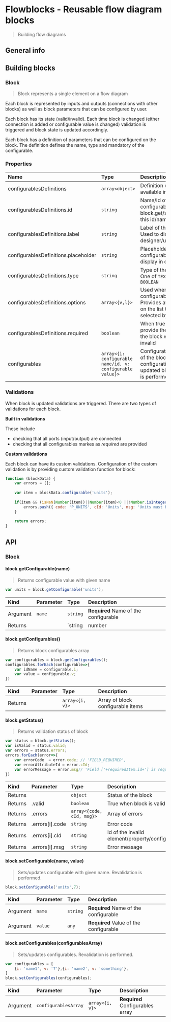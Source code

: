 # Flowblocks - Reusable flow diagram blocks
> Building flow diagrams

## General info

## Building blocks
### Block
> Block represents a single element on a flow diagram

Each block is represented by inputs and outputs (connections with other blocks) as well as block parameters that can be configured by user.

Each block has its state (valid/invalid). Each time block is changed (either connection is added or configurable value is changed) validation is triggered and block state is updated accordingly.

Each block has a definition of parameters that can be configured on the block. The definition defines the name, type and mandatory of the configurable.

### Properties
| Name | Type | Description | 
| :--- | :--- | :--- | 
| configurablesDefinitions | `array<object>` | Definition of configurables available in the block |
| configurablesDefinitions.id | `string` | Name/Id of the configurable. When calling block.get/setConfigurable() this id/name is used | 
| configurablesDefinitions.label | `string` | Label of the configurable. Used to display in designer/ui |
| configurablesDefinitions.placeholder | `string` | Placeholder of the configurable. Used to display in designer/ui |
| configurablesDefinitions.type | `string` | Type of the configurable. One of `TEXT`, `NUMBER`, `LIST`, `BOOLEAN` |
| configurablesDefinitions.options | `array<{v,l}>` | Used when type of configurable is `LIST`. Provides available options on the list that can be selected by the user |
| configurablesDefinitions.required | `boolean` | When true user must provide the configurable of the block will be marked as invalid |
| configurables | `array<{i: configurable name/id, v: configurable value}>` | Configuration parameters of the block. Each time configuration parameter is updated block revalidation is performed | 

### Validations
When block is updated validations are triggered. There are two types of validations for each block.

**Built in validations**

These include
* checking that all ports (input/output) are connected
* checking that all configurables markes as *required* are provided

**Custom validations**

Each block can have its custom validations. Configuration of the custom validation is by providing custom validation function for block:
```javascript
function (blockData) {
    var errors = [];   
                
    var item = blockData.configurable('units');
                
    if(item && (isNaN(Number(item))||Number(item)<0 ||!Number.isInteger(Number(item)))){
        errors.push({ code: 'P_UNITS', cId: 'Units', msg: 'Units must be a positive integer' })
    }                     
                
    return errors;
}
```

## API 
### Block
#### block.getConfigurable(name)
> Returns configurable value with given name
```javascript
var units = block.getConfigurable('units');
```

|Kind| Parameter | Type | Description |
| :--- | :--- | :--- | :--- |
|Argument| `name` | `string` | **Required** Name of the configurable |
|Returns|   | `string | number | boolean | array` | Value of the configurable with given name|

#### block.getConfigurables()
> Returns block configurables array
```javascript
var configurables = block.getConfigurables();
configurables.forEach(configurable=>{
    var idName = configurable.i;
    var value = configurable.v;
})

```

|Kind| Parameter | Type | Description |
| :--- | :--- | :--- | :--- |
|Returns|   | `array<{i, v}>` | Array of block configurable items |

#### block.getStatus()
> Returns validation status of block
```javascript
var status = block.getStatus();
var isValid = status.valid;
var errors = status.errors;
errors.forEach(error=>{
    var errorCode  = error.code; // 'FIELD_REQUIRED',
    var errorAttributeId = error.cId;
    var errorMessage = error.msg// 'Field ['+requiredItem.id+'] is required'
})
```

|Kind| Parameter | Type | Description |
| :--- | :--- | :--- | :--- |
|Returns|   | `object` | Status of the block |
|Returns| .valid  | `boolean` | True when block is valid |
|Returns| .errors  | `array<{code, cId, msg}>` | Array of errors |
|Returns| .errors[i].code  | `string` | Error code |
|Returns| .errors[i].cId  | `string` | Id of the invalid element/property/configurable |
|Returns| .errors[i].msg  | `string` | Error message |

#### block.setConfigurable(name, value)
> Sets/updates configurable with given name. Revalidation is performed.
```javascript
block.setConfigurable('units',7);
```

|Kind| Parameter | Type | Description |
| :--- | :--- | :--- | :--- |
|Argument| `name` | `string` | **Required** Name of the configurable |
|Argument| `value` | `any` | **Required** Value of the configurable |

#### block.setConfigurables(configurablesArray)
> Sets/updates configurables. Revalidation is performed.
```javascript
var configurables = [
    {i: 'name1', v: '7'},{i: 'name2', v: 'something'},
]
block.setConfigurables(configurables);
```

|Kind| Parameter | Type | Description |
| :--- | :--- | :--- | :--- |
|Argument| `configurablesArray` | `array<{i, v}>` | **Required** Configurables array|



